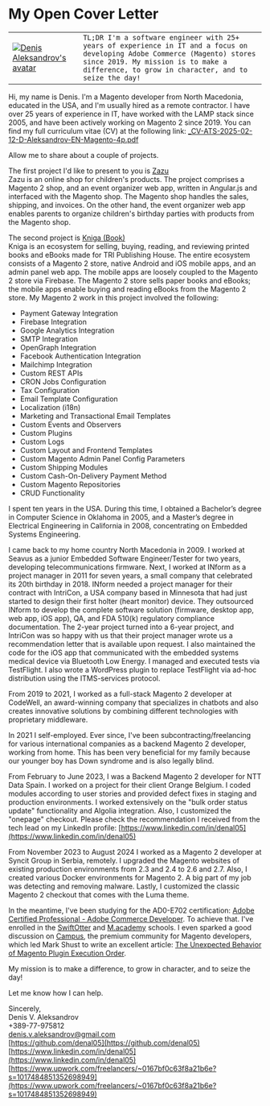 # My Open Cover Letter

<table style="border: 0px;">
  <tr>
    <td>
      <a href="https://gravatar.com/denisvaleksandrov"><img src="https://gravatar.com/avatar/ec3e7d35db0ff66e33cffee951a9253d" alt="Denis Aleksandrov's avatar" /></a>
    </td>
    <td>
      <code>TL;DR I'm a software engineer with 25+ years of experience in IT and a focus on developing Adobe Commerce (Magento) stores since 2019. My mission is to make a difference, to grow in character, and to seize the day!</code>
    </td>
  </tr>
</table>

Hi, my name is Denis. I'm a Magento developer from North Macedonia, educated in the USA, and I'm usually hired as a remote contractor. I have over 25 years of experience in IT, have worked with the LAMP stack since 2005, and have been actively working on Magento 2 since 2019. You can find my full curriculum vitae (CV) at the following link: [_CV-ATS-2025-02-12-D-Aleksandrov-EN-Magento-4p.pdf](https://github.com/denal05/denal05.github.io/blob/main/_CV-ATS-2025-02-12-D-Aleksandrov-EN-Magento-4p.pdf)

Allow me to share about a couple of projects.

The first project I'd like to present to you is [Zazu](https://web.archive.org/web/20220416060149/https://codewellgroup.com/zazu)  
Zazu is an online shop for children's products. The project comprises a Magento 2 shop, and an event organizer web app, written in Angular.js and interfaced with the Magento shop. The Magento shop handles the sales, shipping, and invoices. On the other hand, the event organizer web app enables parents to organize children's birthday parties with products from the Magento shop.

The second project is [Kniga (Book)](https://web.archive.org/web/20220416060153/https://codewellgroup.com/kniga)  
Kniga is an ecosystem for selling, buying, reading, and reviewing printed books and eBooks made for TRI Publishing House. The entire ecosystem consists of a Magento 2 store, native Android and iOS mobile apps, and an admin panel web app. The mobile apps are loosely coupled to the Magento 2 store via Firebase. The Magento 2 store sells paper books and eBooks; the mobile apps enable buying and reading eBooks from the Magento 2 store.
My Magento 2 work in this project involved the following:
- Payment Gateway Integration
- Firebase Integration
- Google Analytics Integration
- SMTP Integration
- OpenGraph Integration
- Facebook Authentication Integration
- Mailchimp Integration
- Custom REST APIs
- CRON Jobs Configuration
- Tax Configuration
- Email Template Configuration
- Localization (i18n)
- Marketing and Transactional Email Templates
- Custom Events and Observers
- Custom Plugins
- Custom Logs
- Custom Layout and Frontend Templates
- Custom Magento Admin Panel Config Parameters
- Custom Shipping Modules
- Custom Cash-On-Delivery Payment Method
- Custom Magento Repositories
- CRUD Functionality

I spent ten years in the USA. During this time, I obtained a Bachelor’s degree in Computer Science in Oklahoma in 2005, and a Master’s degree in Electrical Engineering in California in 2008, concentrating on Embedded Systems Engineering. 

I came back to my home country North Macedonia in 2009. I worked at Seavus as a junior Embedded Software Engineer/Tester for two years, developing telecommunications firmware. Next, I worked at INform as a project manager in 2011 for seven years, a small company that celebrated its 20th birthday in 2018. INform needed a project manager for their contract with IntriCon, a USA company based in Minnesota that had just started to design their first holter (heart monitor) device. They outsourced INform to develop the complete software solution (firmware, desktop app, web app, iOS app), QA, and FDA 510(k) regulatory compliance documentation. The 2-year project turned into a 6-year project, and IntriCon was so happy with us that their project manager wrote us a recommendation letter that is available upon request. I also maintained the code for the iOS app that communicated with the embedded systems medical device via Bluetooth Low Energy. I managed and executed tests via TestFlight. I also wrote a WordPress plugin to replace TestFlight via ad-hoc distribution using the ITMS-services protocol. 

From 2019 to 2021, I worked as a full-stack Magento 2 developer at CodeWell, an award-winning company that specializes in chatbots and also creates innovative solutions by combining different technologies with proprietary middleware. 

In 2021 I self-employed. Ever since, I've been subcontracting/freelancing for various international companies as a backend Magento 2 developer, working from home. This has been very beneficial for my family because our younger boy has Down syndrome and is also legally blind.
 
From February to June 2023, I was a Backend Magento 2 developer for NTT Data Spain. I worked on a project for their client Orange Belgium. I coded modules according to user stories and provided defect fixes in staging and production environments. I worked extensively on the "bulk order status update" functionality and Algolia integration. Also, I customized the "onepage" checkout. Please check the recommendation I received from the tech lead on my LinkedIn profile: [https://www.linkedin.com/in/denal05](https://www.linkedin.com/in/denal05)

From November 2023 to August 2024 I worked as a Magento 2 developer at Syncit Group in Serbia, remotely. I upgraded the Magento websites of existing production environments from 2.3 and 2.4 to 2.6 and 2.7. Also, I created various Docker environments for Magento 2. A big part of my job was detecting and removing malware. Lastly, I customized the classic Magento 2 checkout that comes with the Luma theme.

In the meantime, I've been studying for the AD0-E702 certification: [Adobe Certified Professional - Adobe Commerce Developer](https://express.adobe.com/page/ClHLYMaUjTUfa/). To achieve that. I've enrolled in the [SwiftOtter](https://learning.swiftotter.com/) and [M.academy](https://m.academy/) schools. I even sparked a good discussion on [Campus](https://campus.m.academy/), the premium community for Magento developers, which led Mark Shust to write an excellent article: [The Unexpected Behavior of Magento Plugin Execution Order](https://m.academy/articles/magento-plugin-execution-order/).    

My mission is to make a difference, to grow in character, and to seize the day!

Let me know how I can help.

Sincerely,  
Denis V. Aleksandrov  
+389-77-975812  
denis.v.aleksandrov@gmail.com  
[https://github.com/denal05](https://github.com/denal05)  
[https://www.linkedin.com/in/denal05](https://www.linkedin.com/in/denal05)  
[https://www.upwork.com/freelancers/~0167bf0c63f8a21b6e?s=1017484851352698949](https://www.upwork.com/freelancers/~0167bf0c63f8a21b6e?s=1017484851352698949)

